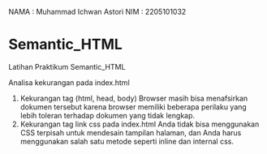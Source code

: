 NAMA : Muhammad Ichwan Astori
NIM  : 2205101032

# Semantic_HTML
Latihan Praktikum Semantic_HTML 

Analisa kekurangan pada index.html
1. Kekurangan tag (html, head, body)
  Browser masih bisa menafsirkan dokumen tersebut karena browser memiliki beberapa perilaku yang lebih toleran terhadap dokumen yang   tidak lengkap.
2. Kekurangan tag link css pada index.html
   Anda tidak bisa menggunakan CSS terpisah untuk mendesain tampilan halaman, dan Anda harus menggunakan salah satu metode seperti      inline dan internal css.
